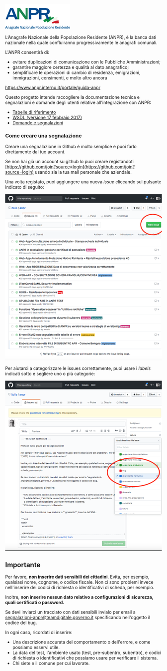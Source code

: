 
![ANPR](/img/anpr.png)

L’Anagrafe Nazionale della Popolazione Residente (ANPR), è la banca dati nazionale nella quale confluiranno progressivamente le anagrafi comunali.

L'ANPR consentirà di:
- evitare duplicazioni di comunicazione con le Pubbliche Amministrazioni;
- garantire maggiore certezza e qualità al dato anagrafico;
- semplificare le operazioni di cambio di residenza, emigrazioni, immigrazioni, censimenti, e molto altro ancora

https://www.anpr.interno.it/portale/guida-anpr


Questo progetto intende raccogliere la documentazione tecnica e segnalazioni e domande degli utenti relative all'integrazione con ANPR:

  - [Tabelle di riferimento](https://italia.github.io/anpr/)
  - [WSDL  (versione 17 febbraio 2017)](wsdl)
  - [Domande e segnalazioni](https://github.com/italia/anpr/issues?q=is%3Aissue+is%3Aclosed)

### Come creare una segnalazione

Creare una segnalazione in Github é molto semplice e puoi farlo direttamente dal tuo account.

Se non hai già un account su github lo puoi creare registandoti
[https://github.com/join?source=login](https://github.com/join?source=login) usando sia la tua mail personale che aziendale.

Una volta registato, puoi aggiungere una nuova _issue_ cliccando sul pulsante indicato di seguito:

![Issue list](/img/issue_list.png)

Per aiutarci a categorizzare le issues correttamente, puoi usare i _labels_ indicati sotto e segliere uno o più categorie:

![Add Issue](/img/issue_add.png)

## Importante
Per favore, **non inserire dati sensibili dei cittadini**. Evita, per esempio, qualsiasi nome, cognome, o codice fiscale. Non ci sono problemi invece nell'inserire dei codici di richiesta o identificativi di scheda, per esempio.

Inoltre, **non inserire nessun dato relativo a configurazioni di sicurezza, quali certificati o password.**

Se devi inviarci un tracciato con dati sensibili invialo per email a [segnalazioni-anpr@teamdigitale.governo.it](mailto:segnalazioni-anpr@teamdigitale.governo.it) specificando nell'oggetto il codice del bug.

In ogni caso, ricordati di inserire:

   * Una descrizione accurata del comportamento o dell'errore, e come possiamo esservi utile.
   * La data del test, l'ambiente usato (test, pre-subentro, subentro), e codici di richiesta
     o identificativi che possiamo usare per verificare il sistema.
   * Chi siete e il comune per cui lavorate.
